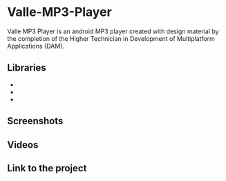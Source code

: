 # Valle-MP3-Player

Valle MP3 Player is an android MP3 player created with design material by the completion of the Higher Technician in Development of Multiplatform Applications (DAM).

## Libraries
*
*
*

## Screenshots

## Videos

## Link to the project
